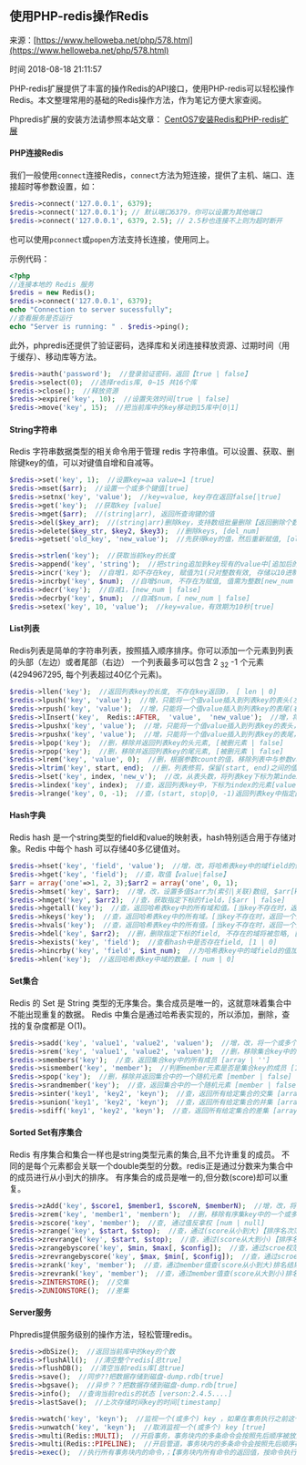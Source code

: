## 使用PHP-redis操作Redis

来源：[https://www.helloweba.net/php/578.html](https://www.helloweba.net/php/578.html)

时间 2018-08-18 21:11:57


PHP-redis扩展提供了丰富的操作Redis的API接口，使用PHP-redis可以轻松操作Redis。本文整理常用的基础的Redis操作方法，作为笔记方便大家查阅。

  
Phpredis扩展的安装方法请参照本站文章：      [CentOS7安装Redis和PHP-redis扩展][0]

  
#### PHP连接Redis

我们一般使用`connect`连接Redis，`connect`方法为短连接，提供了主机、端口、连接超时等参数设置，如：

```php
$redis->connect('127.0.0.1', 6379);
$redis->connect('127.0.0.1'); // 默认端口6379，你可以设置为其他端口
$redis->connect('127.0.0.1', 6379, 2.5); // 2.5秒也连接不上则为超时断开
```

也可以使用`pconnect`或`popen`方法支持长连接，使用同上。

示例代码：

```php
<?php
//连接本地的 Redis 服务
$redis = new Redis();
$redis->connect('127.0.0.1', 6379);
echo "Connection to server sucessfully";
//查看服务是否运行
echo "Server is running: " . $redis->ping();
```

此外，phpredis还提供了验证密码，选择库和关闭连接释放资源、过期时间（用于缓存）、移动库等方法。

```php
$redis->auth('password');  //登录验证密码，返回【true | false】
$redis->select(0);  //选择redis库, 0~15 共16个库
$redis->close();  //释放资源
$redis->expire('key', 10);  //设置失效时间[true | false]
$redis->move('key', 15);  //把当前库中的key移动到15库中[0|1]
```

  
#### String字符串

Redis 字符串数据类型的相关命令用于管理 redis 字符串值。可以设置、获取、删除键key的值，可以对键值自增和自减等。

```php
$redis->set('key', 1);  //设置key=aa value=1 [true]
$redis->mset($arr);  //设置一个或多个键值[true]
$redis->setnx('key', 'value');  //key=value, key存在返回false[|true]
$redis->get('key');  //获取key [value]
$redis->mget($arr);  //(string|arr), 返回所查询键的值
$redis->del($key_arr);  //(string|arr)删除key，支持数组批量删除【返回删除个数】
$redis->delete($key_str, $key2, $key3);  //删除keys, [del_num]
$redis->getset('old_key', 'new_value');  //先获得key的值，然后重新赋值, [old_value | false]

$redis->strlen('key');  //获取当前key的长度
$redis->append('key', 'string');  //把string追加到key现有的value中[追加后的个数]
$redis->incr('key');  //自增1，如不存在key, 赋值为1(只对整数有效, 存储以10进制64位，redis中为str)[new_num | false]
$redis->incrby('key', $num);  //自增$num, 不存在为赋值, 值需为整数[new_num | false]
$redis->decr('key');  //自减1，[new_num | false]
$redis->decrby('key', $num);  //自减$num，[ new_num | false]
$redis->setex('key', 10, 'value');  //key=value，有效期为10秒[true]
```

  
#### List列表

Redis列表是简单的字符串列表，按照插入顺序排序。你可以添加一个元素到列表的头部（左边）或者尾部（右边）
一个列表最多可以包含 2      <sub>32</sub>
-1 个元素 (4294967295, 每个列表超过40亿个元素)。

```php
$redis->llen('key');  //返回列表key的长度, 不存在key返回0， [ len | 0]
$redis->lpush('key', 'value');  //增，只能将一个值value插入到列表key的表头(左侧)，不存在就创建 [列表的长度 |false]
$redis->rpush('key', 'value');  //增，只能将一个值value插入到列表key的表尾(右侧) [列表的长度 |false]
$redis->lInsert('key',  Redis::AFTER,  'value',  'new_value');  //增，将值value插入到列表key当中，位于值value之前或之后。[new_len | false]
$redis->lpushx('key', 'value');  //增，只能将一个值value插入到列表key的表头，不存在不创建 [列表的长度 |false]
$redis->rpushx('key', 'value');  //增，只能将一个值value插入到列表key的表尾，不存在不创建 [列表的长度 |false]
$redis->lpop('key');  //删，移除并返回列表key的头元素, [被删元素 | false]
$redis->rpop('key');  //删，移除并返回列表key的尾元素, [被删元素 | false]
$redis->lrem('key', 'value', 0);  //删，根据参数count的值，移除列表中与参数value相等的元素count=(0|-n表头向尾|+n表尾向头移除n个value)  [被移除的数量 | 0]
$redis->ltrim('key', start, end);  //删，列表修剪，保留(start, end)之间的值 [true|false]
$redis->lset('key', index, 'new_v');  //改，从表头数，将列表key下标为第index的元素的值为new_v,  [true | false]
$redis->lindex('key', index);  //查，返回列表key中，下标为index的元素[value|false]
$redis->lrange('key', 0, -1);  //查，(start, stop|0, -1)返回列表key中指定区间内的元素，区间以偏移量start和stop指定。[array|false]
```

  
#### Hash字典

Redis hash 是一个string类型的field和value的映射表，hash特别适合用于存储对象。Redis 中每个 hash 可以存储40多亿键值对。

```php
$redis->hset('key', 'field', 'value');  //增，改，将哈希表key中的域field的值设为value, 不存在创建, 存在就覆盖【1 | 0】
$redis->hget('key', 'field');  //查，取值【value|false】
$arr = array('one'=>1, 2, 3);$arr2 = array('one', 0, 1);
$redis->hmset('key', $arr);  //增，改，设置多值$arr为(索引|关联)数组, $arr[key]=field,  [ true ]
$redis->hmget('key', $arr2);  //查，获取指定下标的field，[$arr | false]
$redis->hgetall('key');  //查，返回哈希表key中的所有域和值。[当key不存在时，返回一个空表]
$redis->hkeys('key');  //查，返回哈希表key中的所有域。[当key不存在时，返回一个空表]
$redis->hvals('key');  //查，返回哈希表key中的所有值。[当key不存在时，返回一个空表]
$redis->hdel('key', $arr2);  //删，删除指定下标的field, 不存在的域将被忽略, [num | false]
$redis->hexists('key', 'field');  //查看hash中是否存在field, [1 | 0]
$redis->hincrby('key', 'field', $int_num);  //为哈希表key中的域field的值加上量(+|-)num, [new_num | false]
$redis->hlen('key');  //返回哈希表key中域的数量。[ num | 0]
```

  
#### Set集合

Redis 的 Set 是 String 类型的无序集合。集合成员是唯一的，这就意味着集合中不能出现重复的数据。
Redis 中集合是通过哈希表实现的，所以添加，删除，查找的复杂度都是 O(1)。

```php
$redis->sadd('key', 'value1', 'value2', 'valuen');  //增，改，将一个或多个member元素加入到集合key当中，已经存在于集合的member元素将被忽略。[insert_num]
$redis->srem('key', 'value1', 'value2', 'valuen');  //删，移除集合key中的一个或多个member元素，不存在的member元素会被忽略 [del_num | false]
$redis->smembers('key');  //查，返回集合key中的所有成员 [array | '']
$redis->sismember('key', 'member');  //判断member元素是否是集合key的成员 [1 | 0]
$redis->spop('key');  //删，移除并返回集合中的一个随机元素 [member | false]
$redis->srandmember('key');  //查，返回集合中的一个随机元素 [member | false]
$redis->sinter('key1', 'key2', 'keyn');  //查，返回所有给定集合的交集 [array | false]
$redis->sunion('key1', 'key2', 'keyn');  //查，返回所有给定集合的并集 [array | false]
$redis->sdiff('key1', 'key2', 'keyn');  //查，返回所有给定集合的差集 [array | false]
```

  
#### Sorted Set有序集合

Redis 有序集合和集合一样也是string类型元素的集合,且不允许重复的成员。
不同的是每个元素都会关联一个double类型的分数。redis正是通过分数来为集合中的成员进行从小到大的排序。
有序集合的成员是唯一的,但分数(score)却可以重复。

```php
$redis->zAdd('key', $score1, $member1, $scoreN, $memberN);  //增，改，将一个或多个member元素及其score值加入到有序集key当中。[num | 0]
$redis->zrem('key', 'member1', 'membern');  //删，移除有序集key中的一个或多个成员，不存在的成员将被忽略。[del_num | 0]
$redis->zscore('key', 'member');  //查, 通过值反拿权 [num | null]
$redis->zrange('key', $start, $stop);  //查，通过(score从小到大)【排序名次范围】拿member值，返回有序集key中，【指定区间内】的成员 [array | null]
$redis->zrevrange('key', $start, $stop);  //查，通过(score从大到小)【排序名次范围】拿member值，返回有序集key中，【指定区间内】的成员 [array | null]
$redis->zrangebyscore('key', $min, $max[, $config]);  //查，通过scroe权范围拿member值，返回有序集key中，指定区间内的(从小到大排)成员[array | null]
$redis->zrevrangebyscore('key', $max, $min[, $config]);  //查，通过scroe权范围拿member值，返回有序集key中，指定区间内的(从大到小排)成员[array | null]
$redis->zrank('key', 'member');  //查，通过member值查(score从小到大)排名结果中的【member排序名次】[order | null]
$redis->zrevrank('key', 'member');  //查，通过member值查(score从大到小)排名结果中的【member排序名次】[order | null]
$redis->ZINTERSTORE();  //交集
$redis->ZUNIONSTORE();  //差集
```

  
#### Server服务

Phpredis提供服务级别的操作方法，轻松管理redis。

```php
$redis->dbSize();  //返回当前库中的key的个数
$redis->flushAll();  //清空整个redis[总true]
$redis->flushDB();  //清空当前redis库[总true]
$redis->save();  //同步??把数据存储到磁盘-dump.rdb[true]
$redis->bgsave();  //异步？？把数据存储到磁盘-dump.rdb[true]
$redis->info();  //查询当前redis的状态 [verson:2.4.5....]
$redis->lastSave();  //上次存储时间key的时间[timestamp]

$redis->watch('key', 'keyn');  //监视一个(或多个) key ，如果在事务执行之前这个(或这些) key 被其他命令所改动，那么事务将被打断 [true]
$redis->unwatch('key', 'keyn');  //取消监视一个(或多个) key [true]
$redis->multi(Redis::MULTI);  //开启事务，事务块内的多条命令会按照先后顺序被放进一个队列当中，最后由 EXEC 命令在一个原子时间内执行。
$redis->multi(Redis::PIPELINE);  //开启管道，事务块内的多条命令会按照先后顺序被放进一个队列当中，最后由 EXEC 命令在一个原子时间内执行。
$redis->exec();  //执行所有事务块内的命令，；【事务块内所有命令的返回值，按命令执行的先后顺序排列，当操作被打断时，返回空值 false】
```


[0]: https://www.helloweba.net/server/559.html